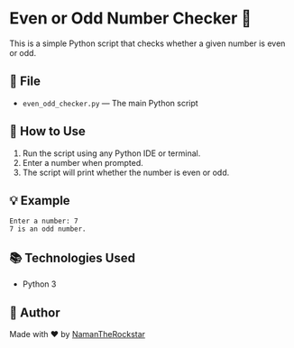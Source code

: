 # Even or Odd Number Checker 🧮

This is a simple Python script that checks whether a given number is even or odd.

## 📁 File
- `even_odd_checker.py` — The main Python script

## 🔧 How to Use
1. Run the script using any Python IDE or terminal.
2. Enter a number when prompted.
3. The script will print whether the number is even or odd.

## 💡 Example
```
Enter a number: 7
7 is an odd number.
```

## 📚 Technologies Used
- Python 3

## 🚀 Author
Made with ❤️ by [NamanTheRockstar](https://github.com/NamanTheRockstar)
